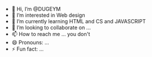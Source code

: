 - 👋 Hi, I’m @DUGEYM
- 👀 I’m interested in Web design
- 🌱 I’m currently learning HTML and CS and JAVASCRIPT
- 💞️ I’m looking to collaborate on ...
- 📫 How to reach me ... you don't 
- 😄 Pronouns: ...
- ⚡ Fun fact: ... 

<!---
DUGEYM/DUGEYM is a ✨ special ✨ repository because its `README.md` (this file) appears on your GitHub profile.
You can click the Preview link to take a look at your changes.
--->

